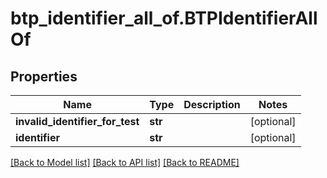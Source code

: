 # btp_identifier_all_of.BTPIdentifierAllOf

## Properties
Name | Type | Description | Notes
------------ | ------------- | ------------- | -------------
**invalid_identifier_for_test** | **str** |  | [optional] 
**identifier** | **str** |  | [optional] 

[[Back to Model list]](../README.md#documentation-for-models) [[Back to API list]](../README.md#documentation-for-api-endpoints) [[Back to README]](../README.md)


